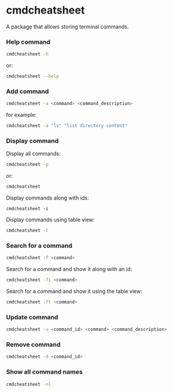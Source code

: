 # cmdcheatsheet
A package that allows storing terminal commands.

### Help command
```bash
cmdcheatsheet -h
```
or:
```bash
cmdcheatsheet --help
```

### Add command
```bash
cmdcheatsheet -a <command> <command_description>
```
for example:
```bash
cmdcheatsheet -a "ls" "list directory content"
```

### Display command

Display all commands:
```bash
cmdcheatsheet -p
```
or:
```bash
cmdcheatsheet
```
Display commands along with ids:
```
cmdcheatsheet -i
```
Display commands using table view:
```bash
cmdcheatsheet -t
```

### Search for a command
```bash
cmdcheatsheet -f <command>
```
Search for a command and show it along with an id:
```bash
cmdcheatsheet -fi <command>
```
Search for a command and show it using the table view:
```bash
cmdcheatsheet -ft <command>
```

### Update command
```bash
cmdcheatsheet -u <command_id> <command> <command_description>
```

### Remove command
```bash
cmdcheatsheet -d <command_id>
```

### Show all command names
```bash
cmdcheatsheet -nl
```
